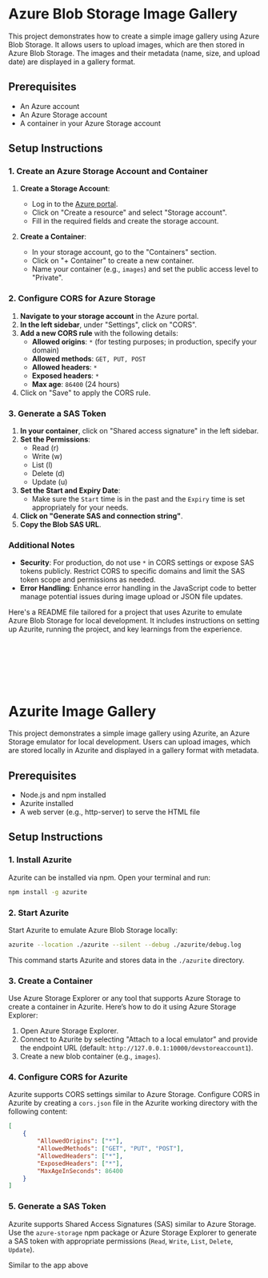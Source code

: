 # Azure Blob Storage Image Gallery

This project demonstrates how to create a simple image gallery using Azure Blob Storage. It allows users to upload images, which are then stored in Azure Blob Storage. The images and their metadata (name, size, and upload date) are displayed in a gallery format.

## Prerequisites

- An Azure account
- An Azure Storage account
- A container in your Azure Storage account

## Setup Instructions

### 1. Create an Azure Storage Account and Container

1. **Create a Storage Account**:
   - Log in to the [Azure portal](https://portal.azure.com/).
   - Click on "Create a resource" and select "Storage account".
   - Fill in the required fields and create the storage account.

2. **Create a Container**:
   - In your storage account, go to the "Containers" section.
   - Click on "+ Container" to create a new container.
   - Name your container (e.g., `images`) and set the public access level to "Private".

### 2. Configure CORS for Azure Storage

1. **Navigate to your storage account** in the Azure portal.
2. **In the left sidebar**, under "Settings", click on "CORS".
3. **Add a new CORS rule** with the following details:
   - **Allowed origins**: `*` (for testing purposes; in production, specify your domain)
   - **Allowed methods**: `GET, PUT, POST`
   - **Allowed headers**: `*`
   - **Exposed headers**: `*`
   - **Max age**: `86400` (24 hours)
4. Click on "Save" to apply the CORS rule.

### 3. Generate a SAS Token

1. **In your container**, click on "Shared access signature" in the left sidebar.
2. **Set the Permissions**:
   - Read (r)
   - Write (w)
   - List (l)
   - Delete (d)
   - Update (u)
3. **Set the Start and Expiry Date**:
   - Make sure the `Start` time is in the past and the `Expiry` time is set appropriately for your needs.
4. **Click on "Generate SAS and connection string"**.
5. **Copy the Blob SAS URL**.


### Additional Notes

- **Security**: For production, do not use `*` in CORS settings or expose SAS tokens publicly. Restrict CORS to specific domains and limit the SAS token scope and permissions as needed.
- **Error Handling**: Enhance error handling in the JavaScript code to better manage potential issues during image upload or JSON file updates.


Here's a README file tailored for a project that uses Azurite to emulate Azure Blob Storage for local development. It includes instructions on setting up Azurite, running the project, and key learnings from the experience.


<br>
<br>
<br>
<br>
<br>

# Azurite Image Gallery

This project demonstrates a simple image gallery using Azurite, an Azure Storage emulator for local development. Users can upload images, which are stored locally in Azurite and displayed in a gallery format with metadata.

## Prerequisites

- Node.js and npm installed
- Azurite installed
- A web server (e.g., http-server) to serve the HTML file

## Setup Instructions

### 1. Install Azurite

Azurite can be installed via npm. Open your terminal and run:

```sh
npm install -g azurite
```

### 2. Start Azurite

Start Azurite to emulate Azure Blob Storage locally:

```sh
azurite --location ./azurite --silent --debug ./azurite/debug.log
```

This command starts Azurite and stores data in the `./azurite` directory.

### 3. Create a Container

Use Azure Storage Explorer or any tool that supports Azure Storage to create a container in Azurite. Here’s how to do it using Azure Storage Explorer:

1. Open Azure Storage Explorer.
2. Connect to Azurite by selecting "Attach to a local emulator" and provide the endpoint URL (default: `http://127.0.0.1:10000/devstoreaccount1`).
3. Create a new blob container (e.g., `images`).

### 4. Configure CORS for Azurite

Azurite supports CORS settings similar to Azure Storage. Configure CORS in Azurite by creating a `cors.json` file in the Azurite working directory with the following content:

```json
[
    {
        "AllowedOrigins": ["*"],
        "AllowedMethods": ["GET", "PUT", "POST"],
        "AllowedHeaders": ["*"],
        "ExposedHeaders": ["*"],
        "MaxAgeInSeconds": 86400
    }
]
```

### 5. Generate a SAS Token

Azurite supports Shared Access Signatures (SAS) similar to Azure Storage. Use the `azure-storage` npm package or Azure Storage Explorer to generate a SAS token with appropriate permissions (`Read`, `Write`, `List`, `Delete`, `Update`).

Similar to the app above